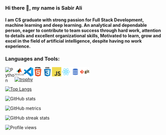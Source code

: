 ### Hi there 👋, my name is Sabir Ali
#### I am CS graduate with strong passion for Full Stack Development, machine learning and deep learning. An analytical and dependable person, eager to contribute to team success through hard work, attention to details and excellent organizational skills, Motivated to learn, grow and excel in the field of artificial intelligence, despite having no work experience.

### Languages and Tools:

<img align="left" alt="Python" width="30px" src="https://www.python.org/static/opengraph-icon-200x200.png" />
<img align="left" alt="MATLAB" width="30px" src="https://raw.githubusercontent.com/github/explore/80688e429a7d4ef2fca1e82350fe8e3517d3494d/topics/matlab/matlab.png" />
<img align="left" alt="Visual Studio Code" width="30px" src="https://raw.githubusercontent.com/github/explore/80688e429a7d4ef2fca1e82350fe8e3517d3494d/topics/visual-studio-code/visual-studio-code.png" />
<img align="left" alt="HTML5" width="30px" src="https://raw.githubusercontent.com/github/explore/80688e429a7d4ef2fca1e82350fe8e3517d3494d/topics/html/html.png" />
<img align="left" alt="CSS3" width="30px" src="https://raw.githubusercontent.com/github/explore/80688e429a7d4ef2fca1e82350fe8e3517d3494d/topics/css/css.png" />
<img align="left" alt="JavaScript" width="30px" src="https://raw.githubusercontent.com/github/explore/80688e429a7d4ef2fca1e82350fe8e3517d3494d/topics/javascript/javascript.png" />
<img align="left" alt="React" width="30px" src="https://raw.githubusercontent.com/github/explore/80688e429a7d4ef2fca1e82350fe8e3517d3494d/topics/react/react.png" />

<img align="left" alt="SQL" width="30px" src="https://raw.githubusercontent.com/github/explore/80688e429a7d4ef2fca1e82350fe8e3517d3494d/topics/sql/sql.png" />
<img align="left" alt="Git" width="30px" src="https://raw.githubusercontent.com/github/explore/80688e429a7d4ef2fca1e82350fe8e3517d3494d/topics/git/git.png" />

<br />

[![trophy](https://github-profile-trophy.vercel.app/?username=hakrosabir)](https://github.com/ryo-ma/github-profile-trophy)

[![Top Langs](https://github-readme-stats.vercel.app/api/top-langs/?username=hakrosabir)](https://github.com/anuraghazra/github-readme-stats)

![GitHub stats](https://github-readme-stats.vercel.app/api?username=hakrosabir&show_icons=true)  

![GitHub metrics](https://metrics.lecoq.io/hakrosabir)  

![GitHub streak stats](https://github-readme-streak-stats.herokuapp.com/?user=hakrosabir)  

![Profile views](https://gpvc.arturio.dev/hakrosabir)  
